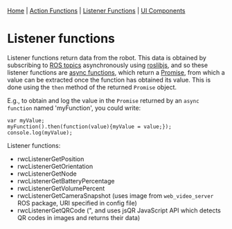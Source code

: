 [Home](https://github.com/laurencejbelliott/roswebcomponents) | [Action Functions](/docs/action-functions.md) | [Listener Functions](/docs/listener-functions.md) | [UI Components]()
# Listener functions
Listener functions return data from the robot. This data is obtained by subscribing to [ROS topics](http://wiki.ros.org/Topics) asynchronously using [roslibjs](https://github.com/RobotWebTools/roslibjs), and so these listener functions are [async functions](https://developer.mozilla.org/en-US/docs/Web/JavaScript/Reference/Statements/async_function), which return a [Promise](https://developer.mozilla.org/en-US/docs/Web/JavaScript/Reference/Global_Objects/Promise), from which a value can be extracted once the function has obtained its value. This is done using the `then` method of the returned `Promise` object.

E.g., to obtain and log the value in the `Promise` returned by an `async function` named 'myFunction', you could write:
```
var myValue;
myFunction().then(function(value){myValue = value;});
console.log(myValue);
```

Listener functions:
 - rwcListenerGetPosition
 - rwcListenerGetOrientation
 - rwcListenerGetNode
 - rwcListenerGetBatteryPercentage
 - rwcListenerGetVolumePercent
 - rwcListenerGetCameraSnapshot (uses image from `web_video_server` ROS package, URI specified in config file)
 - rwcListenerGetQRCode (", and uses jsQR JavaScript API which detects QR codes in images and returns their data)
